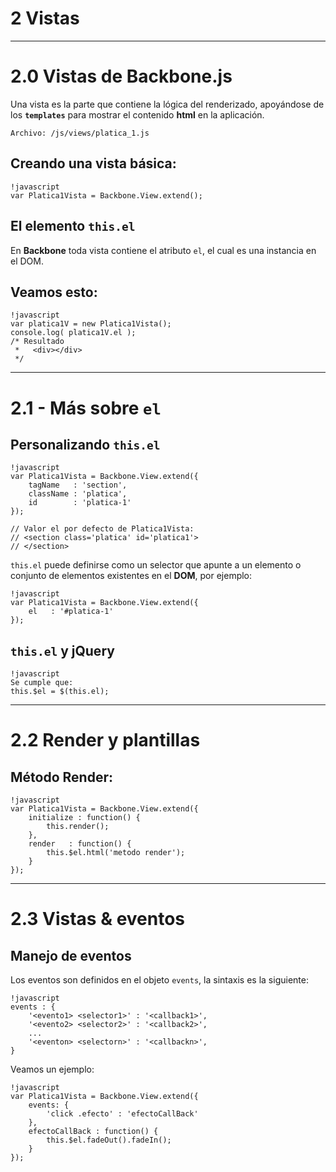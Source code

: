 2 Vistas
==================================================

--------------------------------------------------

# 2.0 Vistas de Backbone.js

Una vista es la parte que contiene la lógica del renderizado, apoyándose de los **`templates`** para mostrar el contenido **html** en la aplicación.

	Archivo: /js/views/platica_1.js

## Creando una vista básica:

	!javascript
	var Platica1Vista = Backbone.View.extend();

## El elemento `this.el`

En **Backbone**  toda vista contiene el atributo `el`, el cual es una instancia en el DOM.

## Veamos esto:

	!javascript
	var platica1V = new Platica1Vista();
	console.log( platica1V.el );
	/* Resultado
	 *   <div></div>
     */

---------------------------------------------

# 2.1 - Más sobre `el`

## Personalizando `this.el`

	!javascript
	var Platica1Vista = Backbone.View.extend({
		tagName   : 'section',
		className : 'platica',
		id        : 'platica-1' 
	});

	// Valor el por defecto de Platica1Vista: 
	// <section class='platica' id='platica1'>
	// </section>

`this.el` puede definirse como un selector que apunte a un elemento o conjunto de elementos existentes en el **DOM**, por ejemplo:

	!javascript
	var Platica1Vista = Backbone.View.extend({
		el   : '#platica-1' 
	});

## `this.el` y jQuery

	!javascript
	Se cumple que:
	this.$el = $(this.el);

-------------------------------------------------

# 2.2 Render y plantillas

## Método Render:

	!javascript
	var Platica1Vista = Backbone.View.extend({
		initialize : function() {
			this.render();
		},
		render   : function() {
			this.$el.html('metodo render');
		} 
	});

-------------------------------------------------

# 2.3 Vistas & eventos

## Manejo de eventos

Los eventos son definidos en el objeto `events`, la sintaxis es la siguiente:

	!javascript
	events : { 
		'<evento1> <selector1>' : '<callback1>',
		'<evento2> <selector2>' : '<callback2>',
		...
		'<eventon> <selectorn>' : '<callbackn>',
	}

Veamos un ejemplo:

	!javascript
	var Platica1Vista = Backbone.View.extend({
		events: {
			'click .efecto' : 'efectoCallBack'
		},
		efectoCallBack : function() {
			this.$el.fadeOut().fadeIn();
		}
	});